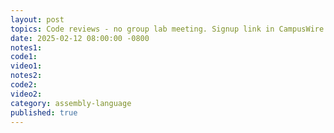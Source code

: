 ```yaml
---
layout: post
topics: Code reviews - no group lab meeting. Signup link in CampusWire
date: 2025-02-12 08:00:00 -0800
notes1: 
code1: 
video1: 
notes2: 
code2: 
video2: 
category: assembly-language
published: true
---
```

